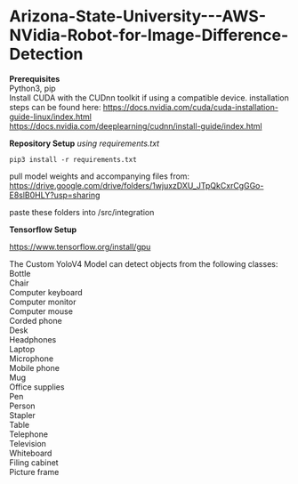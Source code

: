# Arizona-State-University---AWS-NVidia-Robot-for-Image-Difference-Detection

**Prerequisites**    
Python3, pip   
Install CUDA with the CUDnn toolkit if using a compatible device.
installation steps can be found here:
https://docs.nvidia.com/cuda/cuda-installation-guide-linux/index.html   
https://docs.nvidia.com/deeplearning/cudnn/install-guide/index.html    

**Repository Setup**
*using requirements.txt*

`pip3 install -r requirements.txt`

pull model weights and accompanying files from:    
https://drive.google.com/drive/folders/1wjuxzDXU_JTpQkCxrCgGGo-E8slB0HLY?usp=sharing

paste these folders into /src/integration    

**Tensorflow Setup**

https://www.tensorflow.org/install/gpu


The Custom YoloV4 Model can detect objects from the following classes:  
Bottle   
Chair  
Computer keyboard  
Computer monitor  
Computer mouse  
Corded phone  
Desk  
Headphones  
Laptop  
Microphone  
Mobile phone  
Mug  
Office supplies  
Pen  
Person  
Stapler  
Table  
Telephone  
Television  
Whiteboard  
Filing cabinet  
Picture frame  

